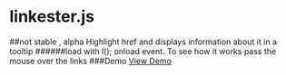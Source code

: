 # linkester.js
##not stable , alpha
Highlight href and displays information about it in a tooltip
######load with l(); onload event.
To see how it works  pass the mouse over the links
###Demo
[View Demo](http://zainali99.github.io)
